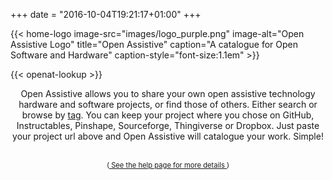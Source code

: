+++
date = "2016-10-04T19:21:17+01:00"
+++

{{< home-logo image-src="images/logo_purple.png" image-alt="Open Assistive Logo" title="Open Assistive" caption="A catalogue for Open Software and Hardware" caption-style="font-size:1.1em" >}}

<div class="home-lookup-wrp">
{{< openat-lookup >}}
</div>

<div class="intro" style="text-align: center;">

Open Assistive allows you to share your own open assistive technology hardware and software projects, or find those of others. Either search or browse by <a href="/tags/">tag</a>. You can keep your project where you chose on GitHub, Instructables, Pinshape, Sourceforge, Thingiverse or Dropbox.  Just paste your project url above and Open Assistive will catalogue your work. Simple!  <br/><br/> <div style="font-size: 80%;">(<a href="/add"> See the help page for more details </a>)</div>

</div>
